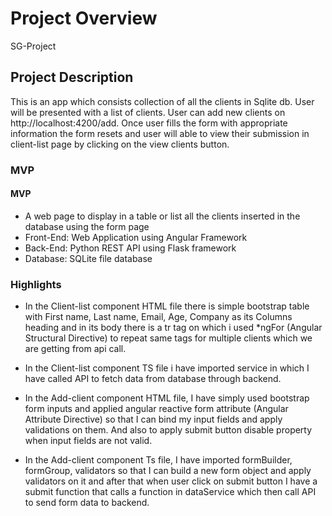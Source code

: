 # Project Overview

SG-Project

## Project Description

This is an app which consists collection of all the clients in Sqlite db. User will be presented with a list of clients. User can add new clients on http://localhost:4200/add. Once user fills the form with appropriate information the form resets and user will able to view their submission in client-list page by clicking on the view clients button. 



### MVP

#### MVP 

- A web page to display in a table or list all the clients inserted in the database using the form page
- Front-End: Web Application using Angular Framework
- Back-End: Python REST API using Flask framework
- Database: SQLite file database

### Highlights

- In the Client-list component HTML file there is simple bootstrap table with First name, Last name, Email, Age, Company as its Columns heading and in its body there is a tr tag on which i used *ngFor (Angular Structural Directive) to repeat same tags for multiple clients which we are getting from api call.

- In the Client-list component TS file i have imported service in which I have called API to fetch data from database through backend.

- In the Add-client component HTML file, I have simply used bootstrap form inputs and applied angular reactive form attribute (Angular Attribute Directive) so that I can bind my input fields and apply validations on them. And also to apply submit button disable property when input fields are not valid.

- In the Add-client component Ts file, I have imported formBuilder, formGroup, validators so that I can build a new form object and apply validators on it and after that when user click on submit button I have a submit function that calls a function in dataService which then call API to send form data to backend.




